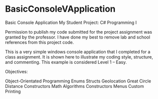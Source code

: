 # BasicConsoleVApplication

Basic Console Application 
My Student Project: C# Programming I

Permission to publish my code submitted for the project assignment was granted by the professor. I have done my best to remove lab and school references from this project code. 

This is a very simple windows console application that I completed for a class assignment. It is shown here to illustrate my coding style, structure, and commenting. This example is considered Level 1 – Easy.

Objectives:

Object-Orientated Programming
Enums
Structs
Geolocation
Great Circle Distance
Constructors
Math Algorithms
Constructors
Menus
Custom Printing


